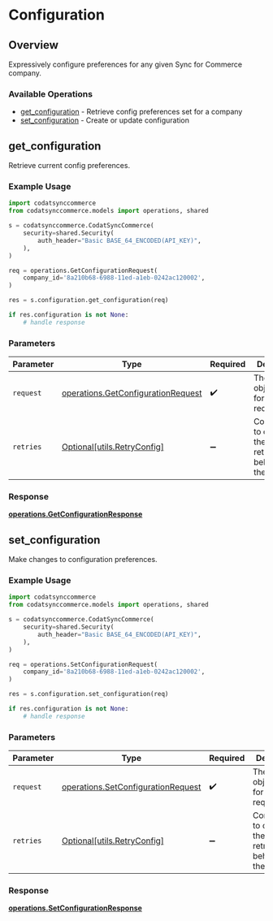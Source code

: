 # Configuration

## Overview

Expressively configure preferences for any given Sync for Commerce company.

### Available Operations

* [get_configuration](#get_configuration) - Retrieve config preferences set for a company
* [set_configuration](#set_configuration) - Create or update configuration

## get_configuration

Retrieve current config preferences.

### Example Usage

```python
import codatsynccommerce
from codatsynccommerce.models import operations, shared

s = codatsynccommerce.CodatSyncCommerce(
    security=shared.Security(
        auth_header="Basic BASE_64_ENCODED(API_KEY)",
    ),
)

req = operations.GetConfigurationRequest(
    company_id='8a210b68-6988-11ed-a1eb-0242ac120002',
)

res = s.configuration.get_configuration(req)

if res.configuration is not None:
    # handle response
```

### Parameters

| Parameter                                                                                | Type                                                                                     | Required                                                                                 | Description                                                                              |
| ---------------------------------------------------------------------------------------- | ---------------------------------------------------------------------------------------- | ---------------------------------------------------------------------------------------- | ---------------------------------------------------------------------------------------- |
| `request`                                                                                | [operations.GetConfigurationRequest](../../models/operations/getconfigurationrequest.md) | :heavy_check_mark:                                                                       | The request object to use for the request.                                               |
| `retries`                                                                                | [Optional[utils.RetryConfig]](../../models/utils/retryconfig.md)                         | :heavy_minus_sign:                                                                       | Configuration to override the default retry behavior of the client.                      |


### Response

**[operations.GetConfigurationResponse](../../models/operations/getconfigurationresponse.md)**


## set_configuration

Make changes to configuration preferences.

### Example Usage

```python
import codatsynccommerce
from codatsynccommerce.models import operations, shared

s = codatsynccommerce.CodatSyncCommerce(
    security=shared.Security(
        auth_header="Basic BASE_64_ENCODED(API_KEY)",
    ),
)

req = operations.SetConfigurationRequest(
    company_id='8a210b68-6988-11ed-a1eb-0242ac120002',
)

res = s.configuration.set_configuration(req)

if res.configuration is not None:
    # handle response
```

### Parameters

| Parameter                                                                                | Type                                                                                     | Required                                                                                 | Description                                                                              |
| ---------------------------------------------------------------------------------------- | ---------------------------------------------------------------------------------------- | ---------------------------------------------------------------------------------------- | ---------------------------------------------------------------------------------------- |
| `request`                                                                                | [operations.SetConfigurationRequest](../../models/operations/setconfigurationrequest.md) | :heavy_check_mark:                                                                       | The request object to use for the request.                                               |
| `retries`                                                                                | [Optional[utils.RetryConfig]](../../models/utils/retryconfig.md)                         | :heavy_minus_sign:                                                                       | Configuration to override the default retry behavior of the client.                      |


### Response

**[operations.SetConfigurationResponse](../../models/operations/setconfigurationresponse.md)**

